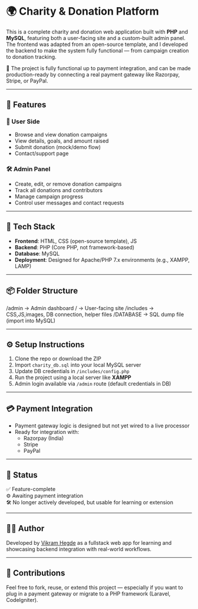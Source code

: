 # 🌍 Charity & Donation Platform

This is a complete charity and donation web application built with **PHP** and **MySQL**, featuring both a user-facing site and a custom-built admin panel. The frontend was adapted from an open-source template, and I developed the backend to make the system fully functional — from campaign creation to donation tracking.

🔧 The project is fully functional up to payment integration, and can be made production-ready by connecting a real payment gateway like Razorpay, Stripe, or PayPal.

---

## 🚀 Features

### 👥 User Side
- Browse and view donation campaigns
- View details, goals, and amount raised
- Submit donation (mock/demo flow)
- Contact/support page

### 🛠️ Admin Panel
- Create, edit, or remove donation campaigns
- Track all donations and contributors
- Manage campaign progress
- Control user messages and contact requests

---

## 🧱 Tech Stack

- **Frontend**: HTML, CSS (open-source template), JS
- **Backend**: PHP (Core PHP, not framework-based)
- **Database**: MySQL
- **Deployment**: Designed for Apache/PHP 7.x environments (e.g., XAMPP, LAMP)

---

## 📦 Folder Structure

/admin → Admin dashboard
/ → User-facing site
/includes → CSS,JS,images, DB connection, helper files
/DATABASE → SQL dump file (import into MySQL)


---

## ⚙️ Setup Instructions

1. Clone the repo or download the ZIP
2. Import `charity_db.sql` into your local MySQL server
3. Update DB credentials in `/includes/config.php`
4. Run the project using a local server like **XAMPP**
5. Admin login available via `/admin` route (default credentials in DB)

---

## 💳 Payment Integration

- Payment gateway logic is designed but not yet wired to a live processor
- Ready for integration with:
  - Razorpay (India)
  - Stripe
  - PayPal

---

## 📌 Status

✅ Feature-complete  
⚙️ Awaiting payment integration  
🛠️ No longer actively developed, but usable for learning or extension

---

## 👨‍💻 Author

Developed by [Vikram Hegde](https://github.com/vikramhegde07) as a fullstack web app for learning and showcasing backend integration with real-world workflows.

---

## 🤝 Contributions

Feel free to fork, reuse, or extend this project — especially if you want to plug in a payment gateway or migrate to a PHP framework (Laravel, CodeIgniter).

